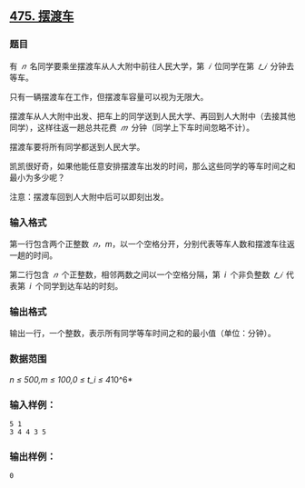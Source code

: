 ## [475. 摆渡车](https://www.acwing.com/problem/content/477/)

### 题目

有 *𝑛* 名同学要乘坐摆渡车从人大附中前往人民大学，第 *𝑖* 位同学在第 *𝑡_𝑖* 分钟去等车。

只有一辆摆渡车在工作，但摆渡车容量可以视为无限大。

摆渡车从人大附中出发、把车上的同学送到人民大学、再回到人大附中（去接其他同学），这样往返一趟总共花费 *𝑚* 分钟（同学上下车时间忽略不计）。

摆渡车要将所有同学都送到人民大学。

凯凯很好奇，如果他能任意安排摆渡车出发的时间，那么这些同学的等车时间之和最小为多少呢？

注意：摆渡车回到人大附中后可以即刻出发。

### 输入格式

第一行包含两个正整数 *𝑛，m*，以一个空格分开，分别代表等车人数和摆渡车往返一趟的时间。

第二行包含 *𝑛* 个正整数，相邻两数之间以一个空格分隔，第 *i* 个非负整数 *𝑡_𝑖* 代表第 *i* 个同学到达车站的时刻。

### 输出格式

输出一行，一个整数，表示所有同学等车时间之和的最小值（单位：分钟）。

### 数据范围

*n ≤ 500,m ≤ 100,0 ≤ t_i ≤ 4*10^6*

### 输入样例：

```
5 1
3 4 4 3 5
```

### 输出样例：

```
0
```
